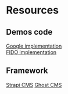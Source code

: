 # Resources


## Demos code

[Google implementation](https://github.com/google/webauthndemo) \
[FIDO implementation](https://github.com/fido-alliance/webauthn-demo)


## Framework

[Strapi CMS](https://github.com/strapi/strapi)
[Ghost CMS](https://github.com/TryGhost/Ghost)













